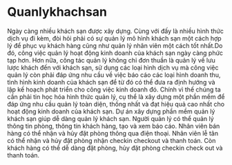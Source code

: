 # Quanlykhachsan
 Ngày càng nhiều khách sạn được xây dựng. Cùng với đấy là nhiều hình thức dịch vụ đi kèm, đòi hỏi phải có sự quản lý mô hình khách sạn
một cách hợp lý để phục vụ khách hàng cũng như quản lý nhân viên một cách tốt nhất.Do đó, công việc quản lý hoạt động kinh doanh của khách
sạn ngày càng phức tạp hơn. Hơn nữa, công tác quản lý không chỉ đơn thuần là quản lý về lưu lược khách đến với khách sạn, sử dụng các loại hình dịch vụ mà công việc quản lý còn phải đáp ứng nhu cầu về việc báo cáo các loại hình doanh thu, tình hình kinh doanh của khách sạn để từ đó có thể đưa ra định hướng và lập kế hoạch phát triển cho công việc kinh doanh đó. Chính vì thế chúng ta cần phải tin học hóa hình thức quản lý, cụ thể là xây dựng một phần mềm để đáp ứng nhu cầu quản lý toàn diện, thống nhất và đạt hiệu quả cao nhất cho hoạt động kinh doanh của khách sạn. Dự án xây dựng phần mềm quản lý khách sạn giúp dễ dàng quản lý khách sạn. Người quản lý có thể quản lý thông tin phòng, thông tin khách hàng, tạo và xem báo cáo. Nhân viên bán hàng có thể nhận và hủy đặt phòng thông qua điện thoại. Nhân viên lễ tân có thể nhận và hủy đặt phòng nhận checkin checkout và thanh toán. Còn khách hàng có thể dễ dàng đặt phòng, hủy đặt phòng checkin check out và thanh toán.


